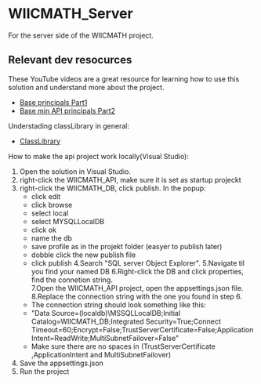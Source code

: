 # WIICMATH_Server

For the server side of the WIICMATH project.

## Relevant dev resocurces

These YouTube videos are a great resource for learning how to use this solution and understand more about the project.
- [Base principals Part1](https://www.youtube.com/watch?v=dwMFg6uxQ0I)
- [Base min API principals Part2](https://www.youtube.com/watch?v=5tYSO5mAjXs)

Understading classLibrary in general:
- [ClassLibrary](https://www.youtube.com/watch?v=C6LV_xMGdKc)


How to make the api project work locally(Visual Studio):

1. Open the solution in Visual Studio.
2. right-click the WIICMATH_API, make sure it is set as startup projeckt
3. right-click the WIICMATH_DB, click publish. In the popup:
	- click edit
	- click browse
	- select local
	- select MYSQLLocalDB
	- click ok
	- name the db
	- save profile as in the projekt folder (easyer to publish later)
	- dobble click the new publish file
	- click publish
4.Search "SQL server Object Explorer".
5.Navigate til you find your named DB
6.Right-click the DB and click properties, find the connetion string.	
7.Open the WIICMATH_API project, open the appsettings.json file.
8.Replace the connection string with the one you found in step 6.
	- The connection string should look something like this:
 	- "Data Source=(localdb)\\MSSQLLocalDB;Initial Catalog=WIICMATH_DB;Integrated Security=True;Connect Timeout=60;Encrypt=False;TrustServerCertificate=False;ApplicationIntent=ReadWrite;MultiSubnetFailover=False"
	- Make sure there are no spaces in (TrustServerCertificate ,ApplicationIntent and MultiSubnetFailover)	
9. Save the appsettings.json
1. Run the project
